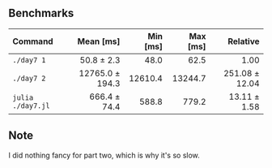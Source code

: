 ## Benchmarks

| Command | Mean [ms] | Min [ms] | Max [ms] | Relative |
|:---|---:|---:|---:|---:|
| `./day7 1` | 50.8 ± 2.3 | 48.0 | 62.5 | 1.00 |
| `./day7 2` | 12765.0 ± 194.3 | 12610.4 | 13244.7 | 251.08 ± 12.04 |
| `julia ./day7.jl` | 666.4 ± 74.4 | 588.8 | 779.2 | 13.11 ± 1.58 |

## Note

I did nothing fancy for part two, which is why it's so slow.